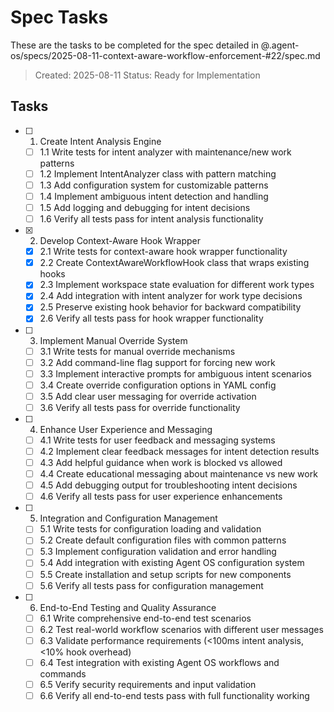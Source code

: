 # Spec Tasks

These are the tasks to be completed for the spec detailed in @.agent-os/specs/2025-08-11-context-aware-workflow-enforcement-#22/spec.md

> Created: 2025-08-11
> Status: Ready for Implementation

## Tasks

- [ ] 1. Create Intent Analysis Engine
  - [ ] 1.1 Write tests for intent analyzer with maintenance/new work patterns
  - [ ] 1.2 Implement IntentAnalyzer class with pattern matching
  - [ ] 1.3 Add configuration system for customizable patterns
  - [ ] 1.4 Implement ambiguous intent detection and handling
  - [ ] 1.5 Add logging and debugging for intent decisions
  - [ ] 1.6 Verify all tests pass for intent analysis functionality

- [x] 2. Develop Context-Aware Hook Wrapper
  - [x] 2.1 Write tests for context-aware hook wrapper functionality
  - [x] 2.2 Create ContextAwareWorkflowHook class that wraps existing hooks
  - [x] 2.3 Implement workspace state evaluation for different work types
  - [x] 2.4 Add integration with intent analyzer for work type decisions
  - [x] 2.5 Preserve existing hook behavior for backward compatibility
  - [x] 2.6 Verify all tests pass for hook wrapper functionality

- [ ] 3. Implement Manual Override System
  - [ ] 3.1 Write tests for manual override mechanisms
  - [ ] 3.2 Add command-line flag support for forcing new work
  - [ ] 3.3 Implement interactive prompts for ambiguous intent scenarios
  - [ ] 3.4 Create override configuration options in YAML config
  - [ ] 3.5 Add clear user messaging for override activation
  - [ ] 3.6 Verify all tests pass for override functionality

- [ ] 4. Enhance User Experience and Messaging
  - [ ] 4.1 Write tests for user feedback and messaging systems
  - [ ] 4.2 Implement clear feedback messages for intent detection results
  - [ ] 4.3 Add helpful guidance when work is blocked vs allowed
  - [ ] 4.4 Create educational messaging about maintenance vs new work
  - [ ] 4.5 Add debugging output for troubleshooting intent decisions
  - [ ] 4.6 Verify all tests pass for user experience enhancements

- [ ] 5. Integration and Configuration Management
  - [ ] 5.1 Write tests for configuration loading and validation
  - [ ] 5.2 Create default configuration files with common patterns
  - [ ] 5.3 Implement configuration validation and error handling
  - [ ] 5.4 Add integration with existing Agent OS configuration system
  - [ ] 5.5 Create installation and setup scripts for new components
  - [ ] 5.6 Verify all tests pass for configuration management

- [ ] 6. End-to-End Testing and Quality Assurance
  - [ ] 6.1 Write comprehensive end-to-end test scenarios
  - [ ] 6.2 Test real-world workflow scenarios with different user messages
  - [ ] 6.3 Validate performance requirements (<100ms intent analysis, <10% hook overhead)
  - [ ] 6.4 Test integration with existing Agent OS workflows and commands
  - [ ] 6.5 Verify security requirements and input validation
  - [ ] 6.6 Verify all end-to-end tests pass with full functionality working
